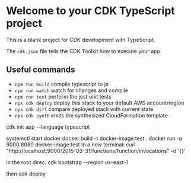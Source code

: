 # Welcome to your CDK TypeScript project

This is a blank project for CDK development with TypeScript.

The `cdk.json` file tells the CDK Toolkit how to execute your app.

## Useful commands

- `npm run build` compile typescript to js
- `npm run watch` watch for changes and compile
- `npm run test` perform the jest unit tests
- `npx cdk deploy` deploy this stack to your default AWS account/region
- `npx cdk diff` compare deployed stack with current state
- `npx cdk synth` emits the synthesized CloudFormation template

cdk init app --language typescript

systemctl start docker
docker build -t docker-image:test .
docker run -p 9000:8080 docker-image:test
In a new terminal:
curl "http://localhost:9000/2015-03-31/functions/function/invocations" -d '{}'

in the root direc:
cdk bootstrap --region us-east-1

then cdk deploy
